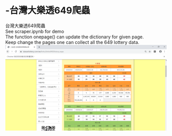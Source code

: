 # -台灣大樂透649爬蟲
台灣大樂透649爬蟲 <br/>
See scraper.ipynb for demo  <br/>
The function onepage() can update the dictionary for given page. <br/>
Keep change the pages one can collect all the 649 lottery data.<br/>
![image](https://github.com/ericntunctu/-/blob/master/demo.PNG)
